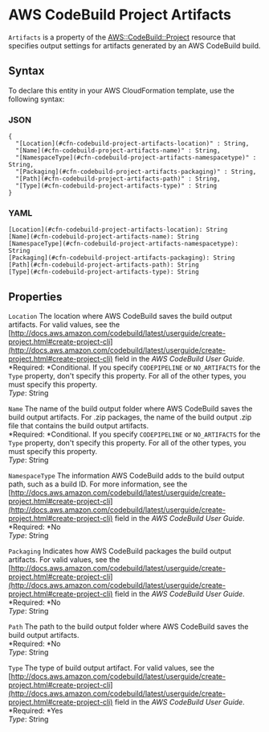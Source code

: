 # AWS CodeBuild Project Artifacts<a name="aws-properties-codebuild-project-artifacts"></a>

`Artifacts` is a property of the [AWS::CodeBuild::Project](aws-resource-codebuild-project.md) resource that specifies output settings for artifacts generated by an AWS CodeBuild build\.

## Syntax<a name="aws-properties-codebuild-project-artifacts-syntax"></a>

To declare this entity in your AWS CloudFormation template, use the following syntax:

### JSON<a name="aws-properties-codebuild-project-artifacts-syntax.json"></a>

```
{
  "[Location](#cfn-codebuild-project-artifacts-location)" : String,
  "[Name](#cfn-codebuild-project-artifacts-name)" : String,
  "[NamespaceType](#cfn-codebuild-project-artifacts-namespacetype)" : String,
  "[Packaging](#cfn-codebuild-project-artifacts-packaging)" : String,
  "[Path](#cfn-codebuild-project-artifacts-path)" : String,
  "[Type](#cfn-codebuild-project-artifacts-type)" : String
}
```

### YAML<a name="aws-properties-codebuild-project-artifacts-syntax.yaml"></a>

```
[Location](#cfn-codebuild-project-artifacts-location): String
[Name](#cfn-codebuild-project-artifacts-name): String
[NamespaceType](#cfn-codebuild-project-artifacts-namespacetype): String
[Packaging](#cfn-codebuild-project-artifacts-packaging): String
[Path](#cfn-codebuild-project-artifacts-path): String
[Type](#cfn-codebuild-project-artifacts-type): String
```

## Properties<a name="w3ab2c21c14d292b7"></a>

`Location`  <a name="cfn-codebuild-project-artifacts-location"></a>
The location where AWS CodeBuild saves the build output artifacts\. For valid values, see the [http://docs.aws.amazon.com/codebuild/latest/userguide/create-project.html#create-project-cli](http://docs.aws.amazon.com/codebuild/latest/userguide/create-project.html#create-project-cli) field in the *AWS CodeBuild User Guide*\.  
*Required: *Conditional\. If you specify `CODEPIPELINE` or `NO_ARTIFACTS` for the `Type` property, don't specify this property\. For all of the other types, you must specify this property\.  
*Type*: String

`Name`  <a name="cfn-codebuild-project-artifacts-name"></a>
The name of the build output folder where AWS CodeBuild saves the build output artifacts\. For \.zip packages, the name of the build output \.zip file that contains the build output artifacts\.  
*Required: *Conditional\. If you specify `CODEPIPELINE` or `NO_ARTIFACTS` for the `Type` property, don't specify this property\. For all of the other types, you must specify this property\.  
*Type*: String

`NamespaceType`  <a name="cfn-codebuild-project-artifacts-namespacetype"></a>
The information AWS CodeBuild adds to the build output path, such as a build ID\. For more information, see the [http://docs.aws.amazon.com/codebuild/latest/userguide/create-project.html#create-project-cli](http://docs.aws.amazon.com/codebuild/latest/userguide/create-project.html#create-project-cli) field in the *AWS CodeBuild User Guide*\.  
*Required: *No  
*Type*: String

`Packaging`  <a name="cfn-codebuild-project-artifacts-packaging"></a>
Indicates how AWS CodeBuild packages the build output artifacts\. For valid values, see the [http://docs.aws.amazon.com/codebuild/latest/userguide/create-project.html#create-project-cli](http://docs.aws.amazon.com/codebuild/latest/userguide/create-project.html#create-project-cli) field in the *AWS CodeBuild User Guide*\.  
*Required: *No  
*Type*: String

`Path`  <a name="cfn-codebuild-project-artifacts-path"></a>
The path to the build output folder where AWS CodeBuild saves the build output artifacts\.  
*Required: *No  
*Type*: String

`Type`  <a name="cfn-codebuild-project-artifacts-type"></a>
The type of build output artifact\. For valid values, see the [http://docs.aws.amazon.com/codebuild/latest/userguide/create-project.html#create-project-cli](http://docs.aws.amazon.com/codebuild/latest/userguide/create-project.html#create-project-cli) field in the *AWS CodeBuild User Guide*\.  
*Required: *Yes  
*Type*: String